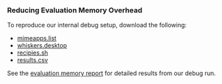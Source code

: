 ### Reducing Evaluation Memory Overhead

To reproduce our internal debug setup, download the following:

- [mimeapps.list](./configs/mimeapps.list)
- [whiskers.desktop](./configs/whiskers.txt)
- [recipies.sh](./configs/recipies.txt)
- [results.csv](./datasets/results.csv)


See the [evaluation memory report](./reports/eval-memory.html) for detailed results from our debug run.

